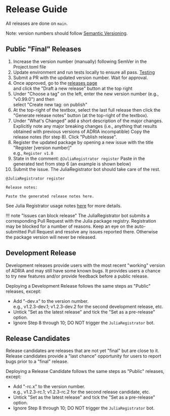 # Release Guide

All releases are done on `main`.

Note: version numbers should follow [Semantic Versioning](https://semver.org/).

## Public "Final" Releases

1. Increase the version number (manually) following SemVer in the Project.toml file
2. Update environment and run tests locally to ensure all pass.
   [Testing](@ref)
3. Submit a PR with the updated version number.
   Wait for approval.
4. Once approved, go to the [releases page](https://github.com/open-AIMS/ADRIA.jl/releases)  
   and click the "Draft a new release" button at the top right
5. Under "Choose a tag" on the left, enter the new version number (e.g., "v0.99.0") and then  
   select "Create new tag: <TAG-NAME> on publish"
6. At the top-right of the textbox, select the last full release then click the 
   "Generate release notes" button (at the top-right of the textbox).
7. Under "What's Changed" add a short description of the major changes.  
   Explicitly note any major breaking changes (i.e., anything that results obtained with previous versions of ADRIA incompatible)
   Copy the release notes (for step 8).
   Click "Publish release".
8. Register the updated package by opening a new issue with the title "Register [version number]"  
   e.g., `Register v1.0`
9. State in the comment: `@JuliaRegistrator register`
   Paste in the generated text from step 6 (an example is shown below)
10. Submit the issue. The JuliaRegistrator bot should take care of the rest.

```
@JuliaRegistrator register

Release notes:

Paste the generated release notes here.
```


See Julia Registrator usage notes [here](https://github.com/JuliaComputing/Registrator.jl?installation_id=32448289&setup_action=install#details-for-triggering-juliaregistrator-for-step-2-above) for more details.


!!! note "Issues can block release"
    The JuliaRegistrator bot submits a corresponding Pull Request with the Julia package registry.
    Registration may be blocked for a number of reasons. Keep an eye on the auto-submitted
    Pull Request and resolve any issues reported there. Otherwise the package version will never be
    released.


## Development Release

Development releases provide users with the most recent "working" version of ADRIA and may still have some known bugs.
It provides users a chance to try new features and/or provide feedback before a public release.

Deploying a Development Release follows the same steps as "Public" releases, except:

- Add "-dev.x" to the version number.  
   e.g., v1.2.3-dev.1; v1.2.3-dev.2 for the second development release, etc.
- Untick "Set as the latest release" and tick the "Set as a pre-release" option.
- Ignore Step 8 through 10; DO NOT trigger the `JuliaRegistrator` bot.


## Release Candidates

Release candidates are releases that are not yet "final" but are close to it. Release candidates provide a "last chance" opportunity
for users to report bugs prior to a "final" release.

Deploying a Release Candidate follows the same steps as "Public" releases, except:

- Add "-rc.x" to the version number.  
   e.g., v1.2.3-rc.1; v1.2.3-rc.2 for the second release candidate, etc.
- Untick "Set as the latest release" and tick the "Set as a pre-release" option.
- Ignore Step 8 through 10; DO NOT trigger the `JuliaRegistrator` bot.
